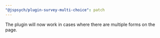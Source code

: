 ```yaml
---
"@jspsych/plugin-survey-multi-choice": patch
---
```


The plugin will now work in cases where there are multiple forms on the page.